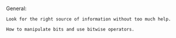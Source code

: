 General:



    Look for the right source of information without too much help.

    How to manipulate bits and use bitwise operators.
